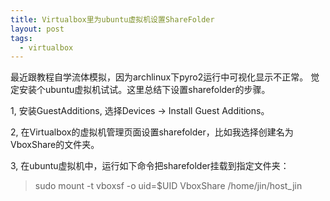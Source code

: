 ```yaml
---
title: Virtualbox里为ubuntu虚拟机设置ShareFolder
layout: post
tags:
  - virtualbox
---
```


最近跟教程自学流体模拟，因为archlinux下pyro2运行中可视化显示不正常。
觉定安装个ubuntu虚拟机试试。这里总结下设置sharefolder的步骤。

1, 安装GuestAdditions, 选择Devices -> Install Guest Additions。

2, 在Virtualbox的虚拟机管理页面设置sharefolder，比如我选择创建名为VboxShare的文件夹。

3, 在ubuntu虚拟机中，运行如下命令把sharefolder挂载到指定文件夹：
> sudo mount -t vboxsf -o uid=$UID VboxShare /home/jin/host_jin

